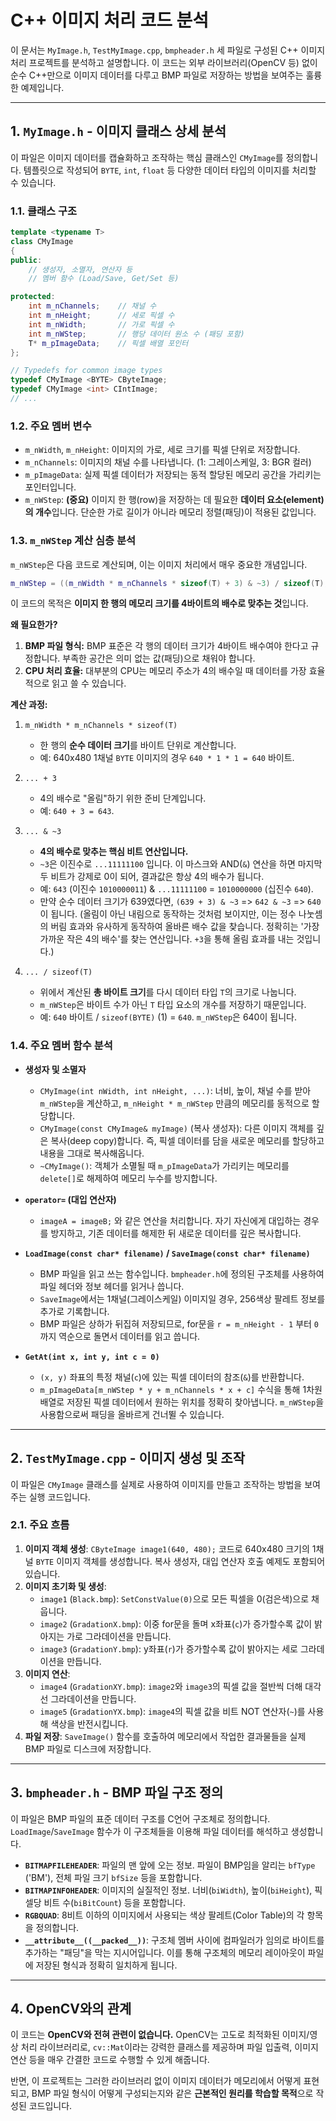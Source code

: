 # C++ 이미지 처리 코드 분석

이 문서는 `MyImage.h`, `TestMyImage.cpp`, `bmpheader.h` 세 파일로 구성된 C++ 이미지 처리 프로젝트를 분석하고 설명합니다. 이 코드는 외부 라이브러리(OpenCV 등) 없이 순수 C++만으로 이미지 데이터를 다루고 BMP 파일로 저장하는 방법을 보여주는 훌륭한 예제입니다.

---

## 1. `MyImage.h` - 이미지 클래스 상세 분석

이 파일은 이미지 데이터를 캡슐화하고 조작하는 핵심 클래스인 `CMyImage`를 정의합니다. 템플릿으로 작성되어 `BYTE`, `int`, `float` 등 다양한 데이터 타입의 이미지를 처리할 수 있습니다.

### 1.1. 클래스 구조
```cpp
template <typename T>
class CMyImage
{
public:
    // 생성자, 소멸자, 연산자 등
    // 멤버 함수 (Load/Save, Get/Set 등)

protected:
    int m_nChannels;    // 채널 수
    int m_nHeight;      // 세로 픽셀 수
    int m_nWidth;       // 가로 픽셀 수
    int m_nWStep;       // 행당 데이터 원소 수 (패딩 포함)
    T* m_pImageData;    // 픽셀 배열 포인터
};

// Typedefs for common image types
typedef CMyImage <BYTE> CByteImage;
typedef CMyImage <int> CIntImage;
// ...
```

### 1.2. 주요 멤버 변수

- `m_nWidth`, `m_nHeight`: 이미지의 가로, 세로 크기를 픽셀 단위로 저장합니다.
- `m_nChannels`: 이미지의 채널 수를 나타냅니다. (1: 그레이스케일, 3: BGR 컬러)
- `m_pImageData`: 실제 픽셀 데이터가 저장되는 동적 할당된 메모리 공간을 가리키는 포인터입니다.
- `m_nWStep`: **(중요)** 이미지 한 행(row)을 저장하는 데 필요한 **데이터 요소(element)의 개수**입니다. 단순한 가로 길이가 아니라 메모리 정렬(패딩)이 적용된 값입니다.

### 1.3. `m_nWStep` 계산 심층 분석

`m_nWStep`은 다음 코드로 계산되며, 이는 이미지 처리에서 매우 중요한 개념입니다.

```cpp
m_nWStep = ((m_nWidth * m_nChannels * sizeof(T) + 3) & ~3) / sizeof(T);
```

이 코드의 목적은 **이미지 한 행의 메모리 크기를 4바이트의 배수로 맞추는 것**입니다.

**왜 필요한가?**
1.  **BMP 파일 형식:** BMP 표준은 각 행의 데이터 크기가 4바이트 배수여야 한다고 규정합니다. 부족한 공간은 의미 없는 값(패딩)으로 채워야 합니다.
2.  **CPU 처리 효율:** 대부분의 CPU는 메모리 주소가 4의 배수일 때 데이터를 가장 효율적으로 읽고 쓸 수 있습니다.

**계산 과정:**

1.  `m_nWidth * m_nChannels * sizeof(T)`
    - 한 행의 **순수 데이터 크기**를 바이트 단위로 계산합니다.
    - 예: 640x480 1채널 `BYTE` 이미지의 경우 `640 * 1 * 1 = 640` 바이트.

2.  `... + 3`
    - 4의 배수로 "올림"하기 위한 준비 단계입니다.
    - 예: `640 + 3 = 643`.

3.  `... & ~3`
    - **4의 배수로 맞추는 핵심 비트 연산입니다.**
    - `~3`은 이진수로 `...11111100` 입니다. 이 마스크와 AND(`&`) 연산을 하면 마지막 두 비트가 강제로 0이 되어, 결과값은 항상 4의 배수가 됩니다.
    - 예: `643` (이진수 `1010000011`) & `...11111100` = `1010000000` (십진수 `640`).
    - 만약 순수 데이터 크기가 639였다면, `(639 + 3) & ~3` => `642 & ~3` => `640`이 됩니다. (올림이 아닌 내림으로 동작하는 것처럼 보이지만, 이는 정수 나눗셈의 버림 효과와 유사하게 동작하여 올바른 배수 값을 찾습니다. 정확히는 '가장 가까운 작은 4의 배수'를 찾는 연산입니다. `+3`을 통해 올림 효과를 내는 것입니다.)

4.  `... / sizeof(T)`
    - 위에서 계산된 **총 바이트 크기**를 다시 데이터 타입 `T`의 크기로 나눕니다.
    - `m_nWStep`은 바이트 수가 아닌 `T` 타입 요소의 개수를 저장하기 때문입니다.
    - 예: `640` 바이트 / `sizeof(BYTE)` (1) = `640`. `m_nWStep`은 640이 됩니다.

### 1.4. 주요 멤버 함수 분석

- **생성자 및 소멸자**
  - `CMyImage(int nWidth, int nHeight, ...)`: 너비, 높이, 채널 수를 받아 `m_nWStep`을 계산하고, `m_nHeight * m_nWStep` 만큼의 메모리를 동적으로 할당합니다.
  - `CMyImage(const CMyImage& myImage)` (복사 생성자): 다른 이미지 객체를 깊은 복사(deep copy)합니다. 즉, 픽셀 데이터를 담을 새로운 메모리를 할당하고 내용을 그대로 복사해옵니다.
  - `~CMyImage()`: 객체가 소멸될 때 `m_pImageData`가 가리키는 메모리를 `delete[]`로 해제하여 메모리 누수를 방지합니다.

- **`operator=` (대입 연산자)**
  - `imageA = imageB;` 와 같은 연산을 처리합니다. 자기 자신에게 대입하는 경우를 방지하고, 기존 데이터를 해제한 뒤 새로운 데이터를 깊은 복사합니다.

- **`LoadImage(const char* filename)` / `SaveImage(const char* filename)`**
  - BMP 파일을 읽고 쓰는 함수입니다. `bmpheader.h`에 정의된 구조체를 사용하여 파일 헤더와 정보 헤더를 읽거나 씁니다.
  - `SaveImage`에서는 1채널(그레이스케일) 이미지일 경우, 256색상 팔레트 정보를 추가로 기록합니다.
  - BMP 파일은 상하가 뒤집혀 저장되므로, for문을 `r = m_nHeight - 1` 부터 `0`까지 역순으로 돌면서 데이터를 읽고 씁니다.

- **`GetAt(int x, int y, int c = 0)`**
  - `(x, y)` 좌표의 특정 채널(`c`)에 있는 픽셀 데이터의 참조(`&`)를 반환합니다.
  - `m_pImageData[m_nWStep * y + m_nChannels * x + c]` 수식을 통해 1차원 배열로 저장된 픽셀 데이터에서 원하는 위치를 정확히 찾아냅니다. `m_nWStep`을 사용함으로써 패딩을 올바르게 건너뛸 수 있습니다.

---

## 2. `TestMyImage.cpp` - 이미지 생성 및 조작

이 파일은 `CMyImage` 클래스를 실제로 사용하여 이미지를 만들고 조작하는 방법을 보여주는 실행 코드입니다.

### 2.1. 주요 흐름

1.  **이미지 객체 생성**: `CByteImage image1(640, 480);` 코드로 640x480 크기의 1채널 `BYTE` 이미지 객체를 생성합니다. 복사 생성자, 대입 연산자 호출 예제도 포함되어 있습니다.
2.  **이미지 초기화 및 생성**:
    - `image1` (`Black.bmp`): `SetConstValue(0)`으로 모든 픽셀을 0(검은색)으로 채웁니다.
    - `image2` (`GradationX.bmp`): 이중 for문을 돌며 x좌표(`c`)가 증가할수록 값이 밝아지는 가로 그라데이션을 만듭니다.
    - `image3` (`GradationY.bmp`): y좌표(`r`)가 증가할수록 값이 밝아지는 세로 그라데이션을 만듭니다.
3.  **이미지 연산**:
    - `image4` (`GradationXY.bmp`): `image2`와 `image3`의 픽셀 값을 절반씩 더해 대각선 그라데이션을 만듭니다.
    - `image5` (`GradationYX.bmp`): `image4`의 픽셀 값을 비트 NOT 연산자(`~`)를 사용해 색상을 반전시킵니다.
4.  **파일 저장**: `SaveImage()` 함수를 호출하여 메모리에서 작업한 결과물들을 실제 BMP 파일로 디스크에 저장합니다.

---

## 3. `bmpheader.h` - BMP 파일 구조 정의

이 파일은 BMP 파일의 표준 데이터 구조를 C언어 구조체로 정의합니다. `LoadImage`/`SaveImage` 함수가 이 구조체들을 이용해 파일 데이터를 해석하고 생성합니다.

- **`BITMAPFILEHEADER`**: 파일의 맨 앞에 오는 정보. 파일이 BMP임을 알리는 `bfType` ('BM'), 전체 파일 크기 `bfSize` 등을 포함합니다.
- **`BITMAPINFOHEADER`**: 이미지의 실질적인 정보. 너비(`biWidth`), 높이(`biHeight`), 픽셀당 비트 수(`biBitCount`) 등을 포함합니다.
- **`RGBQUAD`**: 8비트 이하의 이미지에서 사용되는 색상 팔레트(Color Table)의 각 항목을 정의합니다.
- **`__attribute__((__packed__))`**: 구조체 멤버 사이에 컴파일러가 임의로 바이트를 추가하는 "패딩"을 막는 지시어입니다. 이를 통해 구조체의 메모리 레이아웃이 파일에 저장된 형식과 정확히 일치하게 됩니다.

---

## 4. OpenCV와의 관계

이 코드는 **OpenCV와 전혀 관련이 없습니다.** OpenCV는 고도로 최적화된 이미지/영상 처리 라이브러리로, `cv::Mat`이라는 강력한 클래스를 제공하며 파일 입출력, 이미지 연산 등을 매우 간결한 코드로 수행할 수 있게 해줍니다.

반면, 이 프로젝트는 그러한 라이브러리 없이 이미지 데이터가 메모리에서 어떻게 표현되고, BMP 파일 형식이 어떻게 구성되는지와 같은 **근본적인 원리를 학습할 목적**으로 작성된 코드입니다.
